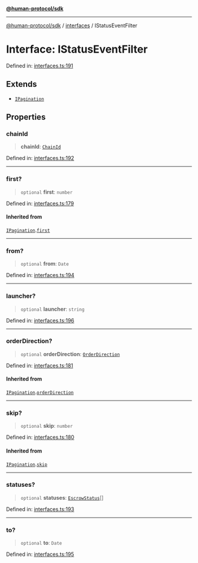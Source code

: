 [**@human-protocol/sdk**](../../README.md)

***

[@human-protocol/sdk](../../modules.md) / [interfaces](../README.md) / IStatusEventFilter

# Interface: IStatusEventFilter

Defined in: [interfaces.ts:191](https://github.com/humanprotocol/human-protocol/blob/8c6afbe01e352b593635124b575731df11c509c7/packages/sdk/typescript/human-protocol-sdk/src/interfaces.ts#L191)

## Extends

- [`IPagination`](IPagination.md)

## Properties

### chainId

> **chainId**: [`ChainId`](../../enums/enumerations/ChainId.md)

Defined in: [interfaces.ts:192](https://github.com/humanprotocol/human-protocol/blob/8c6afbe01e352b593635124b575731df11c509c7/packages/sdk/typescript/human-protocol-sdk/src/interfaces.ts#L192)

***

### first?

> `optional` **first**: `number`

Defined in: [interfaces.ts:179](https://github.com/humanprotocol/human-protocol/blob/8c6afbe01e352b593635124b575731df11c509c7/packages/sdk/typescript/human-protocol-sdk/src/interfaces.ts#L179)

#### Inherited from

[`IPagination`](IPagination.md).[`first`](IPagination.md#first)

***

### from?

> `optional` **from**: `Date`

Defined in: [interfaces.ts:194](https://github.com/humanprotocol/human-protocol/blob/8c6afbe01e352b593635124b575731df11c509c7/packages/sdk/typescript/human-protocol-sdk/src/interfaces.ts#L194)

***

### launcher?

> `optional` **launcher**: `string`

Defined in: [interfaces.ts:196](https://github.com/humanprotocol/human-protocol/blob/8c6afbe01e352b593635124b575731df11c509c7/packages/sdk/typescript/human-protocol-sdk/src/interfaces.ts#L196)

***

### orderDirection?

> `optional` **orderDirection**: [`OrderDirection`](../../enums/enumerations/OrderDirection.md)

Defined in: [interfaces.ts:181](https://github.com/humanprotocol/human-protocol/blob/8c6afbe01e352b593635124b575731df11c509c7/packages/sdk/typescript/human-protocol-sdk/src/interfaces.ts#L181)

#### Inherited from

[`IPagination`](IPagination.md).[`orderDirection`](IPagination.md#orderdirection)

***

### skip?

> `optional` **skip**: `number`

Defined in: [interfaces.ts:180](https://github.com/humanprotocol/human-protocol/blob/8c6afbe01e352b593635124b575731df11c509c7/packages/sdk/typescript/human-protocol-sdk/src/interfaces.ts#L180)

#### Inherited from

[`IPagination`](IPagination.md).[`skip`](IPagination.md#skip)

***

### statuses?

> `optional` **statuses**: [`EscrowStatus`](../../types/enumerations/EscrowStatus.md)[]

Defined in: [interfaces.ts:193](https://github.com/humanprotocol/human-protocol/blob/8c6afbe01e352b593635124b575731df11c509c7/packages/sdk/typescript/human-protocol-sdk/src/interfaces.ts#L193)

***

### to?

> `optional` **to**: `Date`

Defined in: [interfaces.ts:195](https://github.com/humanprotocol/human-protocol/blob/8c6afbe01e352b593635124b575731df11c509c7/packages/sdk/typescript/human-protocol-sdk/src/interfaces.ts#L195)
